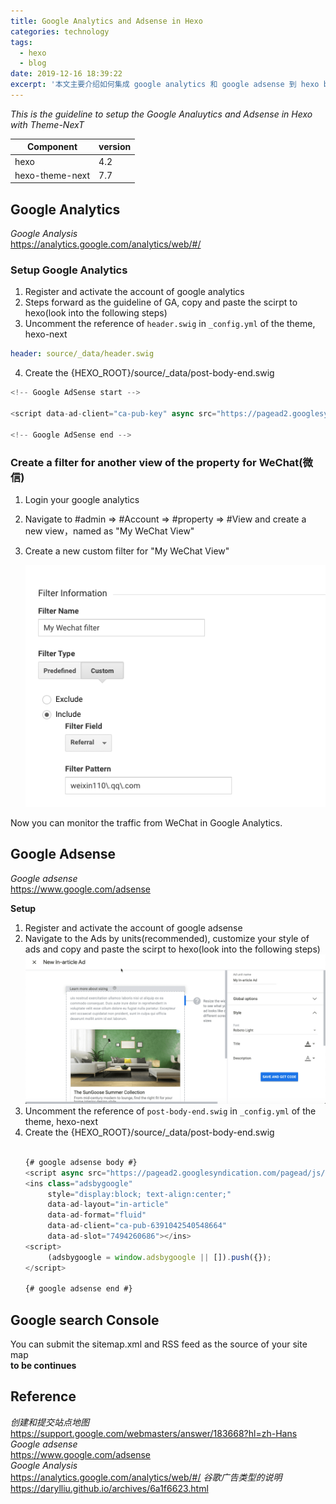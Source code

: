 ```yaml
---
title: Google Analytics and Adsense in Hexo
categories: technology
tags:
  - hexo
  - blog
date: 2019-12-16 18:39:22
excerpt: '本文主要介绍如何集成 google analytics 和 google adsense 到 hexo blog'
---
```


_This is the guideline to setup the Google Analuytics and Adsense in Hexo with Theme-NexT_  

| Component       | version |
| --------------- | ------- |
| hexo            | 4.2   |
| hexo-theme-next | 7.7  |


## Google Analytics
_Google Analysis_  
https://analytics.google.com/analytics/web/#/  

### Setup Google Analytics  
1. Register and activate the account of google analytics
2. Steps forward as the guideline of GA, copy and paste the scirpt to hexo(look into the following steps)  
3. Uncomment the reference of `header.swig` in `_config.yml` of the theme, hexo-next  
```yaml
header: source/_data/header.swig
```
4. Create the {HEXO_ROOT}/source/_data/post-body-end.swig
```javascript
<!-- Google AdSense start -->

<script data-ad-client="ca-pub-key" async src="https://pagead2.googlesyndication.com/pagead/js/adsbygoogle.js"></script>

<!-- Google AdSense end -->
```

### Create a filter for another view of the property for WeChat(微信)

1. Login your google analytics 

2. Navigate to #admin => #Account => #property => #View and create a new view，named as "My WeChat View"

3. Create a new custom filter for "My WeChat View"

   ![wechat filter](google-analytics-and-adsense-in-hexo/image-20200105031608398.png)

Now you can monitor the traffic from WeChat in Google Analytics.


## Google Adsense
_Google adsense_  
https://www.google.com/adsense 

**Setup**  
1. Register and activate the account of google adsense
2. Navigate to the Ads by units(recommended), customize your style of ads and copy and paste the scirpt to hexo(look into the following steps)  
![In-Article](./google-analytics-and-adsense-in-hexo/in-article-units.png)
3. Uncomment the reference of `post-body-end.swig` in `_config.yml` of the theme, hexo-next  
4. Create the {HEXO_ROOT}/source/_data/post-body-end.swig
    ```javascript

    {# google adsense body #}
    <script async src="https://pagead2.googlesyndication.com/pagead/js/adsbygoogle.js"></script>
    <ins class="adsbygoogle"
         style="display:block; text-align:center;"
         data-ad-layout="in-article"
         data-ad-format="fluid"
         data-ad-client="ca-pub-6391042540548664"
         data-ad-slot="7494260686"></ins>
    <script>
         (adsbygoogle = window.adsbygoogle || []).push({});
    </script>

    {# google adsense end #}

    ```

## Google search Console
You can submit the sitemap.xml and RSS feed as the source of your site map  
**to be continues**  



## Reference
_创建和提交站点地图_  
https://support.google.com/webmasters/answer/183668?hl=zh-Hans
_Google adsense_  
https://www.google.com/adsense  
_Google Analysis_  
https://analytics.google.com/analytics/web/#/
_谷歌广告类型的说明_  
https://darylliu.github.io/archives/6a1f6623.html  


